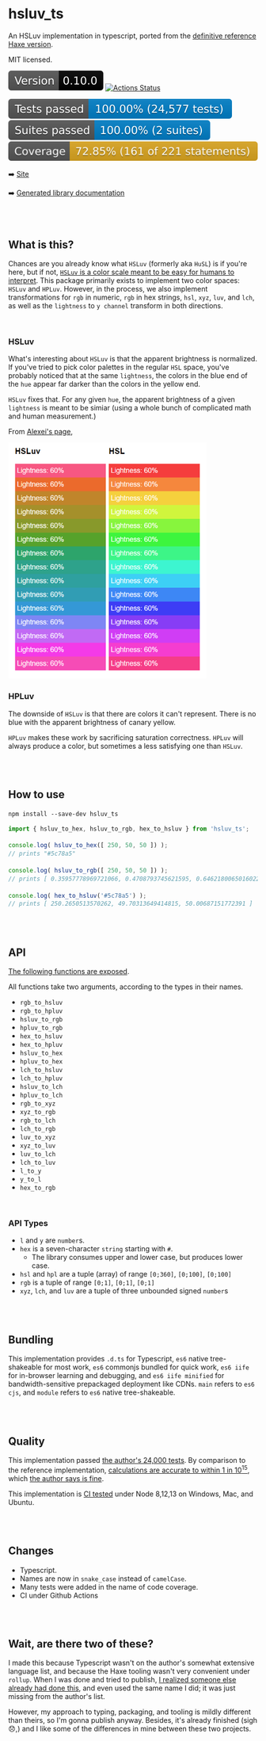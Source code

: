 # hsluv_ts

<div id="intro">

An HSLuv implementation in typescript, ported from the [definitive reference
Haxe version](https://github.com/hsluv/hsluv).

MIT licensed.

<img src="badges/version.svg"/> [![Actions Status](https://github.com/StoneCypher/hsluv_ts/workflows/Node.js%20CI/badge.svg)](https://github.com/StoneCypher/hsluv_ts/actions)

<img src="badges/jest-tests.svg"/> <img src="badges/jest-suites.svg"/> <img src="badges/jest-coverage.svg"/>

➡️ [Site](https://stonecypher.github.io/hsluv_ts/)

➡️ [Generated library documentation](https://stonecypher.github.io/hsluv_ts/docs/)

</div>





<br/><br/>

## What is this?

Chances are you already know what `HSLuv` (formerly aka `HuSL`) is if you're
here, but if not, [`HSLuv` is a color scale meant to be easy for humans to
interpret](https://www.hsluv.org/).  This package primarily exists to implement
two color spaces: `HSLuv` and `HPLuv`.  However, in the process, we also
implement transformations for `rgb` in numeric, `rgb` in hex strings, `hsl`,
`xyz`, `luv`, and `lch`, as well as the `lightness` to `y channel` transform in
both directions.





<br/>

### HSLuv

What's interesting about `HSLuv` is that the apparent brightness is normalized.
If you've tried to pick color palettes in the regular `HSL` space, you've
probably noticed that at the same `lightness`, the colors in the blue end of the
`hue` appear far darker than the colors in the yellow end.

`HSLuv` fixes that.  For any given `hue`, the apparent brightness of a given
`lightness` is meant to be simiar (using a whole bunch of complicated math and
human measurement.)

From [Alexei's page](https://hsluv.org/comparison/),

<img src="comparison_image.png" width="400"/>





<br/>

### HPLuv

The downside of `HSLuv` is that there are colors it can't represent.  There is
no blue with the apparent brightness of canary yellow.

`HPLuv` makes these work by sacrificing saturation correctness.  `HPLuv` will
always produce a color, but sometimes a less satisfying one than `HSLuv`.





<br/><br/>

## How to use

```
npm install --save-dev hsluv_ts
```

```typescript
import { hsluv_to_hex, hsluv_to_rgb, hex_to_hsluv } from 'hsluv_ts';

console.log( hsluv_to_hex([ 250, 50, 50 ]) );
// prints "#5c78a5"

console.log( hsluv_to_rgb([ 250, 50, 50 ]) );
// prints [ 0.35957778969721066, 0.4708793745621595, 0.6462180065016022 ]

console.log( hex_to_hsluv('#5c78a5') );
// prints [ 250.2650513570262, 49.70313649414815, 50.00687151772391 ]
```





<br/><br/>

## API

[The following functions are exposed](https://stonecypher.github.io/hsluv_ts/docs/modules/_hsluv_.html).

All functions take two arguments, according to the types in their names.

* `rgb_to_hsluv`
* `rgb_to_hpluv`
* `hsluv_to_rgb`
* `hpluv_to_rgb`
* `hex_to_hsluv`
* `hex_to_hpluv`
* `hsluv_to_hex`
* `hpluv_to_hex`
* `lch_to_hsluv`
* `lch_to_hpluv`
* `hsluv_to_lch`
* `hpluv_to_lch`
* `rgb_to_xyz`
* `xyz_to_rgb`
* `rgb_to_lch`
* `lch_to_rgb`
* `luv_to_xyz`
* `xyz_to_luv`
* `luv_to_lch`
* `lch_to_luv`
* `l_to_y`
* `y_to_l`
* `hex_to_rgb`



<br/>

### API Types

* `l` and `y` are `number`s.
* `hex` is a seven-character `string` starting with `#`.
    * The library consumes upper and lower case, but produces lower case.
* `hsl` and `hpl` are a tuple (array) of range `[0;360]`, `[0;100]`, `[0;100]`
* `rgb` is a tuple of range `[0;1]`, `[0;1]`, `[0;1]`
* `xyz`, `lch`, and `luv` are a tuple of three unbounded signed `number`s





<br/><br/>

## Bundling

This implementation provides `.d.ts` for Typescript, `es6` native tree-shakeable
for most work, `es6` commonjs bundled for quick work, `es6 iife` for in-browser
learning and debugging, and `es6 iife minified` for bandwidth-sensitive
prepackaged deployment like CDNs.  `main` refers to `es6 cjs`, and `module`
refers to `es6` native tree-shakeable.





<br/><br/>

## Quality

This implementation passed [the author's 24,000
tests](https://github.com/hsluv/hsluv/blob/master/snapshots/snapshot-rev4.json).
By comparison to the reference implementation, [calculations are accurate to
within 1 in 10<sup>15</sup>](https://github.com/StoneCypher/hsluv_ts/blob/master/src/ts/hsluv.test.ts#L25),
which [the author says is fine](https://github.com/hsluv/hsluv/issues/58#issuecomment-586946374).

This implementation is [CI tested](https://github.com/StoneCypher/hsluv_ts/actions)
under Node 8,12,13 on Windows, Mac, and Ubuntu.





<br/><br/>

## Changes

* Typescript.
* Names are now in `snake_case` instead of `camelCase`.
* Many tests were added in the name of code coverage.
* CI under Github Actions





<br/><br/>

## Wait, are there two of these?

I made this because Typescript wasn't on the author's somewhat extensive
language list, and because the Haxe tooling wasn't very convenient under
`rollup`.  When I was done and tried to publish, [I realized someone else
already had done this](https://www.npmjs.com/package/hsluv-ts), and even used
the same name I did; it was just missing from the author's list.

However, my approach to typing, packaging, and tooling is mildly different than
theirs, so I'm gonna publish anyway.  Besides, it's already finished (sigh 😞,)
and I like some of the differences in mine between these two projects.
